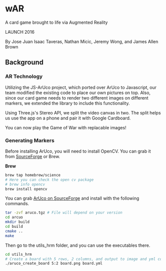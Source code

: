 # wAR
A card game brought to life via Augmented Reality


LAUNCH 2016

By Jose Juan Isaac Taveras, Nathan Micic, Jeremy Wong, and James Allen Brown

## Background

### AR Technology

Utilizing the JS-ArUco project, which ported over ArUco to Javascript, our team
modified the existing code to place our own pictures on top. Also, since our
card game needs to render two different images on different markers, we extended
the library to include this functionality.

Using Three.js's Stereo API, we split the video canvas in two. The split helps
us use the app on a phone and pair it with Google Cardboard.

You can now play the Game of War with replacable images!

### Generating Markers

Before installing ArUco, you will need to install OpenCV. You can grab it from
[SourceForge](https://sourceforge.net/projects/opencvlibrary/) or Brew.

**Brew**

```bash
brew tap homebrew/science
# Here you can check the open cv package
# brew info opencv
brew install opencv
```

You can grab [ArUco on SourceForge](https://sourceforge.net/projects/aruco/) and install with the following commands.

```bash
tar -zvf aruco.tgz # File will depend on your version
cd arcuo
mkdir build
cd build
cmake ..
make
```

Then go to the utils_hrm folder, and you can use the executables there.

```bash
cd utils_hrm
# Create a board with 5 rows, 2 columns, and output to image and yml config
./aruco_create_board 5:2 board.png board.yml
```
